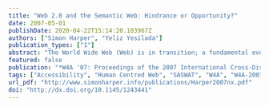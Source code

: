 ```yaml
---
title: "Web 2.0 and the Semantic Web: Hindrance or Opportunity?"
date: 2007-05-01
publishDate: 2020-04-22T15:14:20.183967Z
authors: ["Simon Harper", "Yeliz Yesilada"]
publication_types: ["1"]
abstract: "The World Wide Web (Web) is in transition; a fundamental evolution of the model which underpins the traditional Web. This new Web, Web 2.0, is a mesh of enhanced semantics, push application widgets, and embedded scripting languages and was developed to pursue the promise of enhanced interactivity. The possible benefits of Web 2.0 are great, but it seems that without timely and prompt action disabled users will be barred from these benefits. Indeed, using sites such as: Flicker, YouTube, MySpace, Google Maps, and Google Portal will rapidly become 'off-limits' to disabled users. Semantic Web technologies have already shown themselves to be useful in addressing some issues of Web Accessibility. However, this new technology has not yet started to make its way into mainstream applications. Without change, will the benefits of the Semantic Web be lost? Will the promising enhanced interactivity of Web 2.0 technologies become increasingly inaccessible to disabled users? We pose the question: \"Web 2.0 and the Semantic Web: Hindrance or Opportunity?\"  These proceedings bring together a cross section of Web design, engineering and Web accessibility research. The papers included here report on developments on the Web 2.0 and Semantic Web, discuss the issues regarding the evolvement of the Web, and suggest cross-pollinated solutions.  Conventional workshops and conferences on accessibility tend to be single disciplinary in nature. However, we are concerned that this focus on a single participant group prevents the cross-pollination of ideas, needs, and technologies from other related but separate fields. As with the previous workshops, this year's conference is again crossdisciplinary in nature and brings together users, accessibility experts, graphic designers, and technologists from academia and industry to discuss how accessibility can be supported. Our aim is to focus on accessibility by encouraging participation from many disciplines. Views often bridge academia, commerce, and industry and arguments encompass a range of beliefs across the design-accessibility spectrum."
featured: false
publication: "*W4A '07: Proceedings of the 2007 International Cross-Disciplinary Conference on Web Accessibility (W4A)*"
tags: ["Accessibility", "Human Centred Web", "SASWAT", "W4A", "W4A-2007", "Web 2.0", "Web Accessibility"]
url_pdf: "http://www.simonharper.info/publications/Harper2007nx.pdf"
doi: "http://dx.doi.org/10.1145/1243441"
---
```


